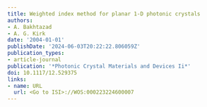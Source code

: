 ```yaml
---
title: Weighted index method for planar 1-D photonic crystals
authors:
- A. Bakhtazad
- A. G. Kirk
date: '2004-01-01'
publishDate: '2024-06-03T20:22:22.806059Z'
publication_types:
- article-journal
publication: '*Photonic Crystal Materials and Devices Ii*'
doi: 10.1117/12.529375
links:
- name: URL
  url: <Go to ISI>://WOS:000223224600007
---
```

